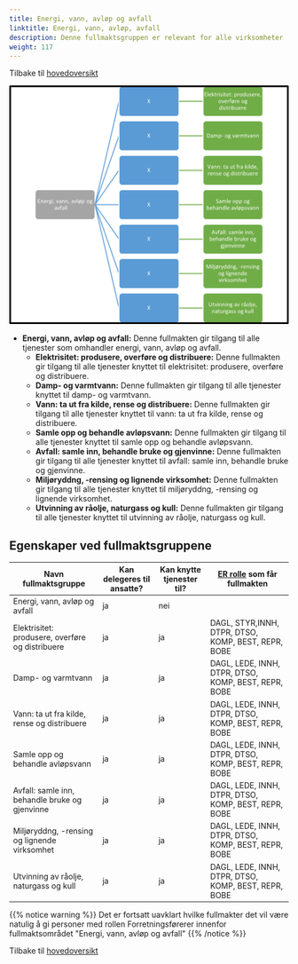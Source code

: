 ```yaml
---
title: Energi, vann, avløp og avfall
linktitle: Energi, vann, avløp, avfall
description: Denne fullmaktsgruppen er relevant for alle virksomheter
weight: 117
---
```

Tilbake til [hovedoversikt](http://localhost:1313/authorization/modules/accessgroups/type-accessgroups/versjon-2/#oversikt-over-fullmaktsgrupper)



![Energi, vann, avløp og avfall](evaa.png "Energi, vann, avløp og avfall")
- **Energi, vann, avløp og avfall:** Denne fullmakten gir tilgang til alle tjenester som omhandler energi, vann, avløp og avfall.
	- **Elektrisitet: produsere, overføre og distribuere:** Denne fullmakten gir tilgang til alle tjenester knyttet til elektrisitet: produsere, overføre og distribuere.
	- **Damp- og varmtvann:** Denne fullmakten gir tilgang til alle tjenester knyttet til damp- og varmtvann.
	- **Vann: ta ut fra kilde, rense og distribuere:** Denne fullmakten gir tilgang til alle tjenester knyttet til vann: ta ut fra kilde, rense og distribuere.
	- **Samle opp og behandle avløpsvann:** Denne fullmakten gir tilgang til alle tjenester knyttet til samle opp og behandle avløpsvann.
	- **Avfall: samle inn, behandle bruke og gjenvinne:** Denne fullmakten gir tilgang til alle tjenester knyttet til avfall: samle inn, behandle bruke og gjenvinne.
	- **Miljøryddng, -rensing og lignende virksomhet:** Denne fullmakten gir tilgang til alle tjenester knyttet til miljøryddng, -rensing og lignende virksomhet.
	- **Utvinning av råolje,  naturgass og kull:** Denne fullmakten gir tilgang til alle tjenester knyttet til utvinning av råolje,  naturgass og kull.


## Egenskaper ved fullmaktsgruppene
|Navn fullmaktsgruppe|Kan delegeres til ansatte?|Kan knytte tjenester til?|[ER rolle](/authorization/modules/accessgroups/register_er/#rolletyper-fra-enhetsregisteret) som får fullmakten|
|---|---|---|---|
|Energi, vann, avløp og avfall| ja|nei||
|Elektrisitet: produsere, overføre og distribuere|ja|ja|DAGL, STYR,INNH, DTPR, DTSO, KOMP, BEST, REPR, BOBE|
|Damp- og varmtvann|ja|ja|DAGL, LEDE, INNH, DTPR, DTSO, KOMP, BEST, REPR, BOBE|
|Vann: ta ut fra kilde, rense og distribuere|ja|ja|DAGL, LEDE, INNH, DTPR, DTSO, KOMP, BEST, REPR, BOBE|
|Samle opp og behandle avløpsvann|ja|ja|DAGL, LEDE, INNH, DTPR, DTSO, KOMP, BEST, REPR, BOBE|
|Avfall: samle inn, behandle bruke og gjenvinne|ja|ja|DAGL, LEDE, INNH, DTPR, DTSO, KOMP, BEST, REPR, BOBE|
|Miljøryddng, -rensing og lignende virksomhet|ja|ja|DAGL, LEDE, INNH, DTPR, DTSO, KOMP, BEST, REPR, BOBE|
|Utvinning av råolje,  naturgass og kull|ja|ja|DAGL, LEDE, INNH, DTPR, DTSO, KOMP, BEST, REPR, BOBE|

{{% notice warning %}} Det er fortsatt uavklart hvilke fullmakter det vil være natulig å gi personer med rollen Forretningsførerer innenfor fullmaktsområdet "Energi, vann, avløp og avfall" {{% /notice %}}


Tilbake til [hovedoversikt](http://localhost:1313/authorization/modules/accessgroups/type-accessgroups/versjon-2/#oversikt-over-fullmaktsgrupper)